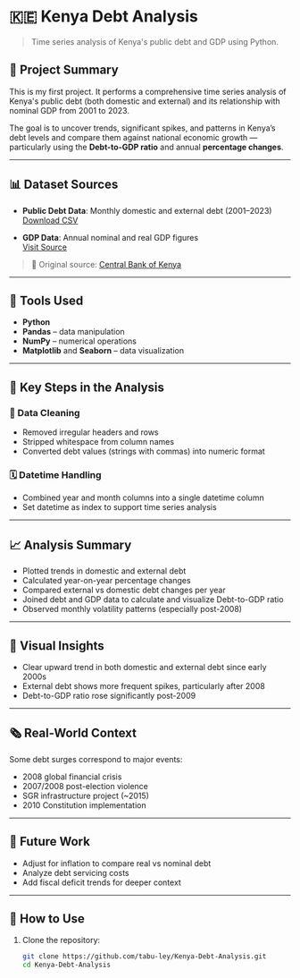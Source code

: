 # 🇰🇪 Kenya Debt Analysis

> Time series analysis of Kenya's public debt and GDP using Python.

## 📌 Project Summary

This is my first project. It performs a comprehensive time series analysis of Kenya's public debt (both domestic and external) and its relationship with nominal GDP from 2001 to 2023.

The goal is to uncover trends, significant spikes, and patterns in Kenya’s debt levels and compare them against national economic growth — particularly using the **Debt-to-GDP ratio** and annual **percentage changes**.

---

## 📊 Dataset Sources

- **Public Debt Data**: Monthly domestic and external debt (2001–2023)  
  [Download CSV](https://www.centralbank.go.ke/uploads/government_finance_statistics/1830075011_Public%20Debt.csv)

- **GDP Data**: Annual nominal and real GDP figures  
  [Visit Source](https://www.centralbank.go.ke/annual-gdp/)

> 📍 Original source: [Central Bank of Kenya](https://www.centralbank.go.ke/)

---

## 🧰 Tools Used

- **Python**
- **Pandas** – data manipulation
- **NumPy** – numerical operations
- **Matplotlib** and **Seaborn** – data visualization

---

## 🔧 Key Steps in the Analysis

### 🧹 Data Cleaning
- Removed irregular headers and rows
- Stripped whitespace from column names
- Converted debt values (strings with commas) into numeric format

### 🗓️ Datetime Handling
- Combined year and month columns into a single datetime column
- Set datetime as index to support time series analysis

---

## 📈 Analysis Summary

- Plotted trends in domestic and external debt
- Calculated year-on-year percentage changes
- Compared external vs domestic debt changes per year
- Joined debt and GDP data to calculate and visualize Debt-to-GDP ratio
- Observed monthly volatility patterns (especially post-2008)

---

## 🧠 Visual Insights

- Clear upward trend in both domestic and external debt since early 2000s
- External debt shows more frequent spikes, particularly after 2008
- Debt-to-GDP ratio rose significantly post-2009

---

## 🗞️ Real-World Context

Some debt surges correspond to major events:
- 2008 global financial crisis
- 2007/2008 post-election violence
- SGR infrastructure project (~2015)
- 2010 Constitution implementation

---

## 🔮 Future Work

- Adjust for inflation to compare real vs nominal debt
- Analyze debt servicing costs
- Add fiscal deficit trends for deeper context

---

## 🚀 How to Use

1. Clone the repository:
   ```bash
   git clone https://github.com/tabu-ley/Kenya-Debt-Analysis.git
   cd Kenya-Debt-Analysis
